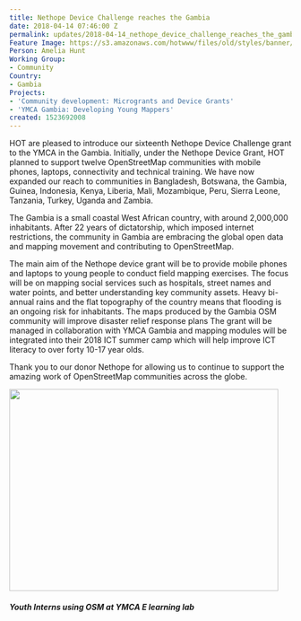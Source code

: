 ```yaml
---
title: Nethope Device Challenge reaches the Gambia
date: 2018-04-14 07:46:00 Z
permalink: updates/2018-04-14_nethope_device_challenge_reaches_the_gambia
Feature Image: https://s3.amazonaws.com/hotwww/files/old/styles/banner/public/IMG-20180416-WA0037.jpg
Person: Amelia Hunt
Working Group:
- Community
Country:
- Gambia
Projects:
- 'Community development: Microgrants and Device Grants'
- 'YMCA Gambia: Developing Young Mappers'
created: 1523692008
---
```


HOT are pleased to introduce our sixteenth Nethope Device Challenge grant to the YMCA in the Gambia. Initially, under the Nethope Device Grant, HOT planned to support twelve OpenStreetMap communities with mobile phones, laptops, connectivity and technical training. We have now expanded our reach to communities in Bangladesh, Botswana, the Gambia, Guinea, Indonesia, Kenya, Liberia, Mali, Mozambique, Peru, Sierra Leone, Tanzania, Turkey, Uganda and Zambia.

The Gambia is a small coastal West African country, with around 2,000,000 inhabitants. After 22 years of dictatorship, which imposed internet restrictions, the community in Gambia are embracing the global open data and mapping movement and contributing to OpenStreetMap.

The main aim of the Nethope device grant will be to provide mobile phones and laptops to young people to conduct field mapping exercises. The focus will be on mapping social services such as hospitals, street names and water points, and better understanding key community assets. Heavy bi-annual rains and the flat topography of the country means that flooding is an ongoing risk for inhabitants. The maps produced by the Gambia OSM community will improve disaster relief response plans The grant will be managed in collaboration with YMCA Gambia and mapping modules will be integrated into their 2018 ICT summer camp which will help improve ICT literacy to over forty 10-17 year olds.

Thank you to our donor Nethope for allowing us to continue to support the amazing work of OpenStreetMap communities across the globe.

<img class="image-large" src="https://s3.amazonaws.com/hotwww/files/old/styles/large/public/IMG-20180416-WA0040.jpg" alt="" style="width:480px;height:360px;">

##### Youth Interns using OSM at YMCA E learning lab
